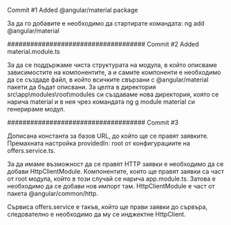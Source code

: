 Commit #1
Added @angular/material package

За да го добавите е необходимо да стартирате командата:
ng add @angular/material

####################################
Commit #2
Added material.module.ts

За да се поддържаме чиста структурата на модула, в който описваме зависимостите на компонентите, а и самите
компоненти е необходимо да се създаде файл, в който всичките свързани с @angular/material пакети да бъдат описвани. За целта в директория src\app\modules\root\modules си създаваме нова директория, която се нарича material и в нея чрез командата ng g module material си генерираме модул.

####################################
Commit #3

Дописана константа за базов URL, до който ще се правят заявките. Премахната настройка providedIn: root от конфигурациите на offers.service.ts.

За да имаме възможност да се правят HTTP заявки е необходимо да се добави HttpClientModule. Компонентите, които ще правят заявки са част от root модула, който в този случай се нарича app.module.ts. Затова е необходимо да се добави нов импорт там. HttpClientModule е част от пакета @angular/common/http. 

Сървиса offers.service е такъв, който ще прави заявки до сървъра, следователно е необходимо да му се инджектне HttpClient. 
